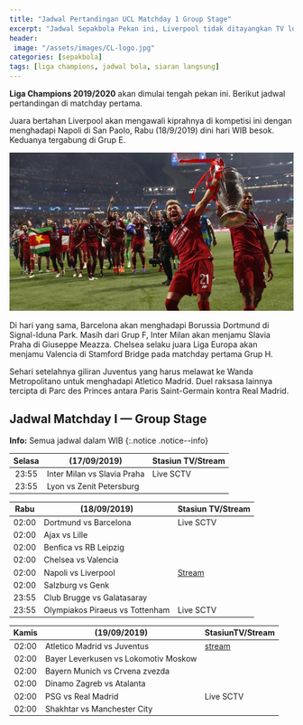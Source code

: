 ```yaml
---
title: "Jadwal Pertandingan UCL Matchday 1 Group Stage"
excerpt: "Jadwal Sepakbola Pekan ini, Liverpool tidak ditayangkan TV lokal"
header:
 image: "/assets/images/CL-logo.jpg"
categories: [sepakbola]
tags: [liga champions, jadwal bola, siaran langsung]
---
```


**Liga Champions 2019/2020** akan dimulai tengah pekan ini. Berikut jadwal pertandingan di matchday pertama.

Juara bertahan Liverpool akan mengawali kiprahnya di kompetisi ini dengan menghadapi Napoli di San Paolo, Rabu (18/9/2019) dini hari WIB besok. Keduanya tergabung di Grup E.

[![Liverpool Champions](/assets/images/Liverpool.jpg)](assets/images/Liverpool.jpg)

Di hari yang sama, Barcelona akan menghadapi Borussia Dortmund di Signal-Iduna Park. Masih dari Grup F, Inter Milan akan menjamu Slavia Praha di Giuseppe Meazza. Chelsea selaku juara Liga Europa akan menjamu Valencia di Stamford Bridge pada matchday pertama Grup H.

Sehari setelahnya giliran Juventus yang harus melawat ke Wanda Metropolitano untuk menghadapi Atletico Madrid. Duel raksasa lainnya tercipta di Parc des Princes antara Paris Saint-Germain kontra Real Madrid.

## Jadwal Matchday I — Group Stage

**Info:** Semua jadwal dalam WIB
{:.notice .notice--info}

|Selasa|(17/09/2019)|Stasiun TV/Stream|
|:---:|---|---|
|23:55|Inter Milan vs Slavia Praha|Live SCTV|
|23:55|Lyon vs Zenit Petersburg||

|Rabu|(18/09/2019)|Stasiun TV/Stream|
|:---:|---|---|
|02:00|Dortmund vs Barcelona|Live SCTV|
|02:00|Ajax vs Lille||
|02:00|Benfica vs RB Leipzig||
|02:00|Chelsea vs Valencia||
|02:00|Napoli vs Liverpool|[Stream](/liverpool)|
|02:00|Salzburg vs Genk||
|23:55|Club Brugge vs Galatasaray||
|23:55|Olympiakos Piraeus vs Tottenham|Live SCTV|

|Kamis|(19/09/2019)|StasiunTV/Stream|
|:---:|---|---|
|02:00|Atletico Madrid vs Juventus|[stream](/juventus)|
|02:00|Bayer Leverkusen vs Lokomotiv Moskow||
|02:00|Bayern Munich vs Crvena zvezda||
|02:00|Dinamo Zagreb vs Atalanta||
|02:00|PSG vs Real Madrid|Live SCTV|
|02:00|Shakhtar vs Manchester City||
